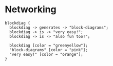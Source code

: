 # Networking

```kroki-blockdiag no-transparency=false
blockdiag {
  blockdiag -> generates -> "block-diagrams";
  blockdiag -> is -> "very easy!";
  blockdiag -> is -> "also fun too!";

  blockdiag [color = "greenyellow"];
  "block-diagrams" [color = "pink"];
  "very easy!" [color = "orange"];
}
```